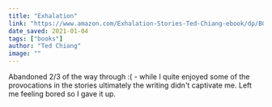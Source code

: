```yaml
---
title: "Exhalation"
link: "https://www.amazon.com/Exhalation-Stories-Ted-Chiang-ebook/dp/B07GD46PQZ"
date_saved: 2021-01-04
tags: ["books"]
author: "Ted Chiang"
image: ""
---
```


Abandoned 2/3 of the way through :( - while I quite enjoyed some of the provocations in the stories ultimately the writing didn't captivate me. Left me feeling bored so I gave it up.
